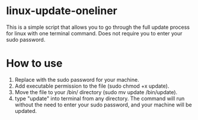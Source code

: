 # linux-update-oneliner
This is a simple script that allows you to go through the full update process for linux with one terminal command. Does not require you to enter your sudo password.

# How to use
1. Replace <sudo password> with the sudo password for your machine.
2. Add executable permission to the file (sudo chmod +x update).
3. Move the file to your /bin/ directory (sudo mv update /bin/update).
4. type "update" into terminal from any directory. The command will run without the need to enter your sudo password, and your machine will be updated.
